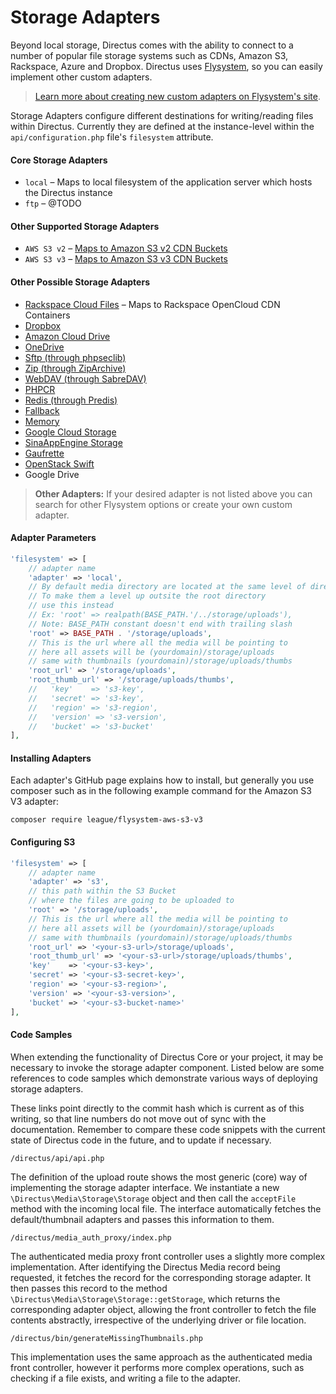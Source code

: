# Storage Adapters

Beyond local storage, Directus comes with the ability to connect to a number of popular file storage systems such as CDNs, Amazon S3, Rackspace, Azure and Dropbox. Directus uses [Flysystem](https://github.com/thephpleague/flysystem), so you can easily implement other custom adapters.

> [Learn more about creating new custom adapters on Flysystem's site](https://flysystem.thephpleague.com/creating-an-adapter/).

Storage Adapters configure different destinations for writing/reading files within Directus. Currently they are defined at the instance-level within the `api/configuration.php` file's  `filesystem` attribute.

#### Core Storage Adapters
* `local` – Maps to local filesystem of the application server which hosts the Directus instance
* `ftp` – @TODO

#### Other Supported Storage Adapters
* `AWS S3 v2` – [Maps to Amazon S3 v2 CDN Buckets](https://github.com/thephpleague/flysystem-aws-s3-v2)
* `AWS S3 v3` – [Maps to Amazon S3 v3 CDN Buckets](https://github.com/thephpleague/flysystem-aws-s3-v3)

#### Other Possible Storage Adapters
* [Rackspace Cloud Files](https://github.com/thephpleague/flysystem-rackspace) – Maps to Rackspace OpenCloud CDN Containers
* [Dropbox](https://github.com/thephpleague/flysystem-dropbox)
* [Amazon Cloud Drive](https://github.com/nikkiii/flysystem-acd)
* [OneDrive](https://github.com/jacekbarecki/flysystem-onedrive)
* [Sftp (through phpseclib)](https://github.com/thephpleague/flysystem-sftp)
* [Zip (through ZipArchive)](https://github.com/thephpleague/flysystem-ziparchive)
* [WebDAV (through SabreDAV)](https://github.com/thephpleague/flysystem-webdav)
* [PHPCR](https://github.com/thephpleague/flysystem-phpcr)
* [Redis (through Predis)](https://github.com/danhunsaker/flysystem-redis)
* [Fallback](https://github.com/Litipk/flysystem-fallback-adapter)
* [Memory](https://github.com/thephpleague/flysystem-memory)
* [Google Cloud Storage](https://github.com/Superbalist/flysystem-google-storage)
* [SinaAppEngine Storage](https://github.com/litp/flysystem-sae-storage)
* [Gaufrette](https://github.com/jenkoian/flysystem-gaufrette)
* [OpenStack Swift](https://github.com/nimbusoftltd/flysystem-openstack-swift)
* Google Drive

> **Other Adapters:** If your desired adapter is not listed above you can search for other Flysystem options or create your own custom adapter.

#### Adapter Parameters

```php
'filesystem' => [
    // adapter name
    'adapter' => 'local',
    // By default media directory are located at the same level of directus root
    // To make them a level up outsite the root directory
    // use this instead
    // Ex: 'root' => realpath(BASE_PATH.'/../storage/uploads'),
    // Note: BASE_PATH constant doesn't end with trailing slash
    'root' => BASE_PATH . '/storage/uploads',
    // This is the url where all the media will be pointing to
    // here all assets will be (yourdomain)/storage/uploads
    // same with thumbnails (yourdomain)/storage/uploads/thumbs
    'root_url' => '/storage/uploads',
    'root_thumb_url' => '/storage/uploads/thumbs',
    //   'key'    => 's3-key',
    //   'secret' => 's3-key',
    //   'region' => 's3-region',
    //   'version' => 's3-version',
    //   'bucket' => 's3-bucket'
],
```

#### Installing Adapters

Each adapter's GitHub page explains how to install, but generally you use composer such as in the following example command for the Amazon S3 V3 adapter:

```
composer require league/flysystem-aws-s3-v3
```

#### Configuring S3

```php
'filesystem' => [
    // adapter name
    'adapter' => 's3',
    // this path within the S3 Bucket
    // where the files are going to be uploaded to
    'root' => '/storage/uploads',
    // This is the url where all the media will be pointing to
    // here all assets will be (yourdomain)/storage/uploads
    // same with thumbnails (yourdomain)/storage/uploads/thumbs
    'root_url' => '<your-s3-url>/storage/uploads',
    'root_thumb_url' => '<your-s3-url>/storage/uploads/thumbs',
    'key'    => '<your-s3-key>',
    'secret' => '<your-s3-secret-key>',
    'region' => '<your-s3-region>',
    'version' => '<your-s3-version>',
    'bucket' => '<your-s3-bucket-name>'
],
```

#### Code Samples

When extending the functionality of Directus Core or your project, it may be necessary to invoke the storage adapter component. Listed below are some references to code samples which demonstrate various ways of deploying storage adapters.

These links point directly to the commit hash which is current as of this writing, so that line numbers do not move out of sync with the documentation. Remember to compare these code snippets with the current state of Directus code in the future, and to update if necessary.

`/directus/api/api.php`

The definition of the upload route shows the most generic (core) way of implementing the storage adapter interface.  We instantiate a new `\Directus\Media\Storage\Storage` object and then call the `acceptFile` method with the incoming local file. The interface automatically fetches the default/thumbnail adapters and passes this information to them.

`/directus/media_auth_proxy/index.php`

The authenticated media proxy front controller uses a slightly more complex implementation. After identifying the Directus Media record being requested, it fetches the record for the corresponding storage adapter. It then passes this record to the method `\Directus\Media\Storage\Storage::getStorage`, which returns the corresponding adapter object, allowing the front controller to fetch the file contents abstractly, irrespective of the underlying driver or file location.

`/directus/bin/generateMissingThumbnails.php`

This implementation uses the same approach as the authenticated media front controller, however it performs more complex operations, such as checking if a file exists, and writing a file to the adapter.
